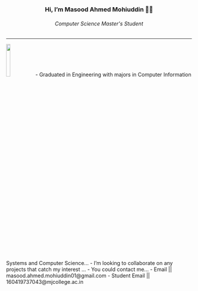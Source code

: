 <div align="center">
  <h3 > Hi, I’m Masood Ahmed Mohiuddin 👋🏼 </h3>
  <h6 margin="0px" padding="0px"> Computer Science Master's Student</h6>
</div>
<hr>
<img src="https://upload.wikimedia.org/wikipedia/commons/e/e0/LinkedIn-Logo.png", a="https://www.linkedin.com/in/masood-ahmed-mohiuddin/" width="15%" >
-  Graduated in Engineering with majors in Computer Information Systems and Computer Science...
-  I’m looking to collaborate on any projects that catch my interest ...
-  You could contact me...
- Email         || masood.ahmed.mohiuddin01@gmail.com  
- Student Email || 160419737043@mjcollege.ac.in


<!---
keenshi/keenshi is a ✨ special ✨ repository because its `README.md` (this file) appears on your GitHub profile.
You can click the Preview link to take a look at your changes.
--->
